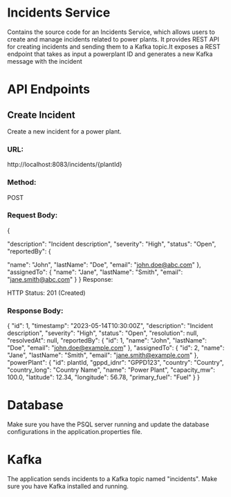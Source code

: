 # Incidents Service


Contains the source code for an Incidents Service, which allows users to create and manage incidents related to power plants. It provides REST API for creating incidents and sending them to a Kafka topic.It  exposes a REST endpoint that takes as input a powerplant ID and generates a new Kafka message with the incident

# API Endpoints

## Create Incident
Create a new incident for a power plant.

### URL: 
http://localhost:8083/incidents/{plantId}

### Method:
 POST

### Request Body:
{
  
  "description": "Incident description",
  "severity": "High",
  "status": "Open",
  "reportedBy": {
    
   "name": "John",
  "lastName": "Doe",
  "email": "john.doe@abc.com"
  },
  "assignedTo": {
  "name": "Jane",
  "lastName": "Smith",
  "email": "jane.smith@abc.com"
  }
}
Response:

HTTP Status: 201 (Created)

### Response Body:
{
  "id": 1,
  "timestamp": "2023-05-14T10:30:00Z",
  "description": "Incident description",
  "severity": "High",
  "status": "Open",
  "resolution": null,
  "resolvedAt": null,
  "reportedBy": {
   "id": 1,
   "name": "John",
   "lastName": "Doe",
   "email": "john.doe@example.com"
  },
  "assignedTo": {
   "id": 2,
   "name": "Jane",
   "lastName": "Smith",
   "email": "jane.smith@example.com"
  },
  "powerPlant": {
   "id": plantId,
   "gppd_idnr": "GPPD123",
   "country": "Country",
   "country_long": "Country Name",
   "name": "Power Plant",
   "capacity_mw": 100.0,
   "latitude": 12.34,
   "longitude": 56.78,
   "primary_fuel": "Fuel"
  }
  }

# Database

Make sure you have the PSQL server running and update the database configurations in the application.properties file.

# Kafka

The application sends incidents to a Kafka topic named "incidents". Make sure you have Kafka installed and running.

